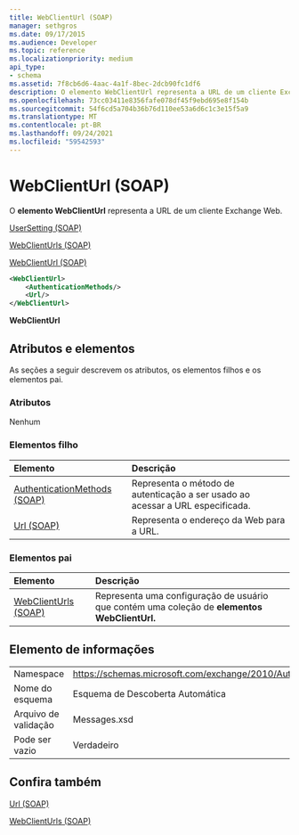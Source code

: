 ```yaml
---
title: WebClientUrl (SOAP)
manager: sethgros
ms.date: 09/17/2015
ms.audience: Developer
ms.topic: reference
ms.localizationpriority: medium
api_type:
- schema
ms.assetid: 7f8cb6d6-4aac-4a1f-8bec-2dcb90fc1df6
description: O elemento WebClientUrl representa a URL de um cliente Exchange Web.
ms.openlocfilehash: 73cc03411e8356fafe078df45f9ebd695e8f154b
ms.sourcegitcommit: 54f6cd5a704b36b76d110ee53a6d6c1c3e15f5a9
ms.translationtype: MT
ms.contentlocale: pt-BR
ms.lasthandoff: 09/24/2021
ms.locfileid: "59542593"
---
```

# <a name="webclienturl-soap"></a>WebClientUrl (SOAP)

O **elemento WebClientUrl** representa a URL de um cliente Exchange Web. 
  
[UserSetting (SOAP)](usersetting-soap.md)
  
[WebClientUrls (SOAP)](webclienturls-soap.md)
  
[WebClientUrl (SOAP)](webclienturl-soap.md)
  
```XML
<WebClientUrl>
    <AuthenticationMethods/>
    <Url/>
</WebClientUrl>
```

 **WebClientUrl**
## <a name="attributes-and-elements"></a>Atributos e elementos

As seções a seguir descrevem os atributos, os elementos filhos e os elementos pai.
  
### <a name="attributes"></a>Atributos

Nenhum
  
### <a name="child-elements"></a>Elementos filho

|**Elemento**|**Descrição**|
|:-----|:-----|
|[AuthenticationMethods (SOAP)](authenticationmethods-soap.md) <br/> |Representa o método de autenticação a ser usado ao acessar a URL especificada.  <br/> |
|[Url (SOAP)](url-soap.md) <br/> |Representa o endereço da Web para a URL.  <br/> |
   
### <a name="parent-elements"></a>Elementos pai

|**Elemento**|**Descrição**|
|:-----|:-----|
|[WebClientUrls (SOAP)](webclienturls-soap.md) <br/> |Representa uma configuração de usuário que contém uma coleção de **elementos WebClientUrl.**  <br/> |
   
## <a name="element-information"></a>Elemento de informações

|||
|:-----|:-----|
|Namespace  <br/> |https://schemas.microsoft.com/exchange/2010/Autodiscover  <br/> |
|Nome do esquema  <br/> |Esquema de Descoberta Automática  <br/> |
|Arquivo de validação  <br/> |Messages.xsd  <br/> |
|Pode ser vazio  <br/> |Verdadeiro  <br/> |
   
## <a name="see-also"></a>Confira também



[Url (SOAP)](url-soap.md)
  
[WebClientUrls (SOAP)](webclienturls-soap.md)

